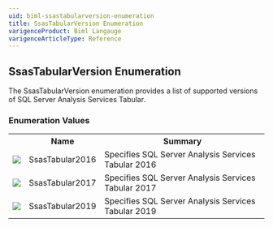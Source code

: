 ```yaml
---
uid: biml-ssastabularversion-enumeration
title: SsasTabularVersion Enumeration
varigenceProduct: Biml Langauge
varigenceArticleType: Reference
---
```


## SsasTabularVersion Enumeration<div class="LanguageSummary"><div class ="SummaryItem">The SsasTabularVersion enumeration provides a list of supported versions of SQL Server Analysis Services Tabular.</div></div><div class="EnumValueGroup">### Enumeration Values<table id="EnumValue" class="MemberList"><tbody><tr><th class="MemberTypeIconColumnHeader">&nbsp;</th><th class="MemberNameColumnHeader">Name</th><th class="MemberSummaryColumnHeader">Summary</th></tr><tr class="cd0"><td align="center" class="MemberTypeIcon"><img src="enumValue.png"></img></td><td class="MemberName">SsasTabular2016</td><td class="MemberSummary"><div class ="SummaryItem">Specifies SQL Server Analysis Services Tabular 2016</div></td></tr><tr class="cd1"><td align="center" class="MemberTypeIcon"><img src="enumValue.png"></img></td><td class="MemberName">SsasTabular2017</td><td class="MemberSummary"><div class ="SummaryItem">Specifies SQL Server Analysis Services Tabular 2017</div></td></tr><tr class="cd0"><td align="center" class="MemberTypeIcon"><img src="enumValue.png"></img></td><td class="MemberName">SsasTabular2019</td><td class="MemberSummary"><div class ="SummaryItem">Specifies SQL Server Analysis Services Tabular 2019</div></td></tr></tbody></table></div>